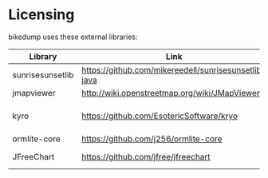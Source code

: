 # Licensing

bikedump uses these external libraries:

| Library          | Link                                                 | License                                                             |      
|------------------|------------------------------------------------------|---------------------------------------------------------------------|
| sunrisesunsetlib | https://github.com/mikereedell/sunrisesunsetlib-java | [Apache 2.0](https://www.apache.org/licenses/LICENSE-2.0)           |
| jmapviewer       | http://wiki.openstreetmap.org/wiki/JMapViewer        | [GPL](https://www.gnu.org/licenses/gpl-3.0.html)                    |          
| kyro             | https://github.com/EsotericSoftware/kryo             | [BSD-3-Clause](https://opensource.org/licenses/BSD-3-Clause)        | 
| ormlite-core     | https://github.com/j256/ormlite-core                 | [ISC](https://opensource.org/licenses/ISC)                          |          
| JFreeChart       | https://github.com/jfree/jfreechart                  | [LGPL-2.1](https://www.gnu.org/licenses/old-licenses/lgpl-2.1.html) |     


